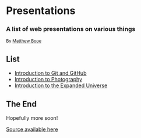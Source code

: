 # Presentations

### A list of web presentations on various things

<small>By [Matthew Booe](http://www.matthewbooe.com)</small>



## List

- [Introduction to Git and GitHub](./introduction-to-git/index.html)
- [Introduction to Photography](./introduction-to-photography/index.html)
- [Introduction to the Expanded Universe](./introduction-to-the-expanded-universe)


## The End

Hopefully more soon!

[Source available here](https://github.com/mirdaki/presentations)
